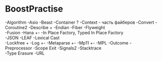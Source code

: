 # BoostPractise

-Algorithm 
-Asio 
-Beast 
-Container ?
-Context - часть файберов
-Convert 
-Coroutine2 
-Describe +
-Endian 
-Fiber 
-Flyweight  
-Fusion 
-Hana +-
-In Place Factory, Typed In Place Factory  
-JSON 
-LEAF 
-Lexical Cast  
-Lockfree +
-Log +-
-Metaparse +-
-Mp11 +-
-MPL 
-Outcome 
-Preprocessor 
-Scope Exit 
-Signals2 
-Stacktrace  
-Type Erasure 
-URL 
